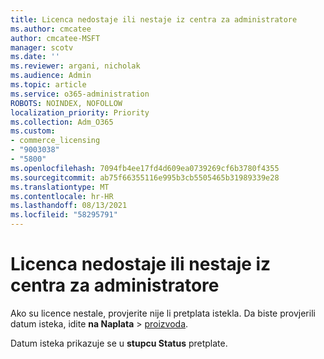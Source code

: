 ```yaml
---
title: Licenca nedostaje ili nestaje iz centra za administratore
ms.author: cmcatee
author: cmcatee-MSFT
manager: scotv
ms.date: ''
ms.reviewer: argani, nicholak
ms.audience: Admin
ms.topic: article
ms.service: o365-administration
ROBOTS: NOINDEX, NOFOLLOW
localization_priority: Priority
ms.collection: Adm_O365
ms.custom:
- commerce_licensing
- "9003038"
- "5800"
ms.openlocfilehash: 7094fb4ee17fd4d609ea0739269cf6b3780f4355
ms.sourcegitcommit: ab75f66355116e995b3cb5505465b31989339e28
ms.translationtype: MT
ms.contentlocale: hr-HR
ms.lasthandoff: 08/13/2021
ms.locfileid: "58295791"
---
```

# <a name="license-missing-or-disappears-from-the-admin-center"></a>Licenca nedostaje ili nestaje iz centra za administratore

Ako su licence nestale, provjerite nije li pretplata istekla. Da biste provjerili datum isteka, idite **na Naplata**  >  [proizvoda](https://go.microsoft.com/fwlink/p/?linkid=842054).

Datum isteka prikazuje se u **stupcu Status** pretplate.